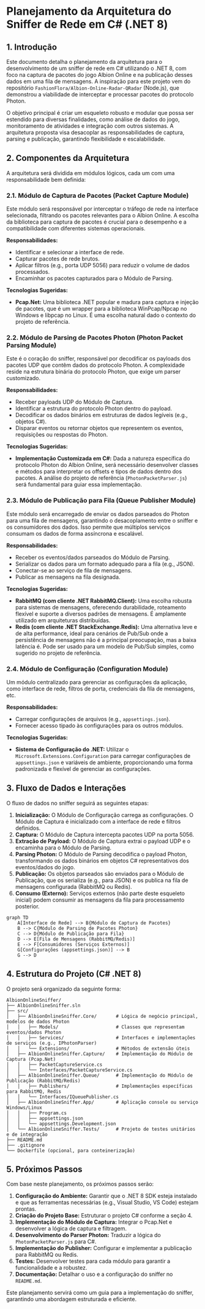 # Planejamento da Arquitetura do Sniffer de Rede em C# (.NET 8)

## 1. Introdução

Este documento detalha o planejamento da arquitetura para o desenvolvimento de um sniffer de rede em C# utilizando o .NET 8, com foco na captura de pacotes do jogo Albion Online e na publicação desses dados em uma fila de mensagens. A inspiração para este projeto vem do repositório `FashionFlora/Albion-Online-Radar-QRadar` (Node.js), que demonstrou a viabilidade de interceptar e processar pacotes do protocolo Photon.

O objetivo principal é criar um esqueleto robusto e modular que possa ser estendido para diversas finalidades, como análise de dados do jogo, monitoramento de atividades e integração com outros sistemas. A arquitetura proposta visa desacoplar as responsabilidades de captura, parsing e publicação, garantindo flexibilidade e escalabilidade.

## 2. Componentes da Arquitetura

A arquitetura será dividida em módulos lógicos, cada um com uma responsabilidade bem definida:

### 2.1. Módulo de Captura de Pacotes (Packet Capture Module)

Este módulo será responsável por interceptar o tráfego de rede na interface selecionada, filtrando os pacotes relevantes para o Albion Online. A escolha da biblioteca para captura de pacotes é crucial para o desempenho e a compatibilidade com diferentes sistemas operacionais.

**Responsabilidades:**
*   Identificar e selecionar a interface de rede.
*   Capturar pacotes de rede brutos.
*   Aplicar filtros (e.g., porta UDP 5056) para reduzir o volume de dados processados.
*   Encaminhar os pacotes capturados para o Módulo de Parsing.

**Tecnologias Sugeridas:**
*   **Pcap.Net:** Uma biblioteca .NET popular e madura para captura e injeção de pacotes, que é um wrapper para a biblioteca WinPcap/Npcap no Windows e libpcap no Linux. É uma escolha natural dado o contexto do projeto de referência.

### 2.2. Módulo de Parsing de Pacotes Photon (Photon Packet Parsing Module)

Este é o coração do sniffer, responsável por decodificar os payloads dos pacotes UDP que contêm dados do protocolo Photon. A complexidade reside na estrutura binária do protocolo Photon, que exige um parser customizado.

**Responsabilidades:**
*   Receber payloads UDP do Módulo de Captura.
*   Identificar a estrutura do protocolo Photon dentro do payload.
*   Decodificar os dados binários em estruturas de dados legíveis (e.g., objetos C#).
*   Disparar eventos ou retornar objetos que representem os eventos, requisições ou respostas do Photon.

**Tecnologias Sugeridas:**
*   **Implementação Customizada em C#:** Dada a natureza específica do protocolo Photon do Albion Online, será necessário desenvolver classes e métodos para interpretar os offsets e tipos de dados dentro dos pacotes. A análise do projeto de referência (`PhotonPacketParser.js`) será fundamental para guiar essa implementação.

### 2.3. Módulo de Publicação para Fila (Queue Publisher Module)

Este módulo será encarregado de enviar os dados parseados do Photon para uma fila de mensagens, garantindo o desacoplamento entre o sniffer e os consumidores dos dados. Isso permite que múltiplos serviços consumam os dados de forma assíncrona e escalável.

**Responsabilidades:**
*   Receber os eventos/dados parseados do Módulo de Parsing.
*   Serializar os dados para um formato adequado para a fila (e.g., JSON).
*   Conectar-se ao serviço de fila de mensagens.
*   Publicar as mensagens na fila designada.

**Tecnologias Sugeridas:**
*   **RabbitMQ (com cliente .NET RabbitMQ.Client):** Uma escolha robusta para sistemas de mensagens, oferecendo durabilidade, roteamento flexível e suporte a diversos padrões de mensagens. É amplamente utilizado em arquiteturas distribuídas.
*   **Redis (com cliente .NET StackExchange.Redis):** Uma alternativa leve e de alta performance, ideal para cenários de Pub/Sub onde a persistência de mensagens não é a principal preocupação, mas a baixa latência é. Pode ser usado para um modelo de Pub/Sub simples, como sugerido no projeto de referência.

### 2.4. Módulo de Configuração (Configuration Module)

Um módulo centralizado para gerenciar as configurações da aplicação, como interface de rede, filtros de porta, credenciais da fila de mensagens, etc.

**Responsabilidades:**
*   Carregar configurações de arquivos (e.g., `appsettings.json`).
*   Fornecer acesso tipado às configurações para os outros módulos.

**Tecnologias Sugeridas:**
*   **Sistema de Configuração do .NET:** Utilizar o `Microsoft.Extensions.Configuration` para carregar configurações de `appsettings.json` e variáveis de ambiente, proporcionando uma forma padronizada e flexível de gerenciar as configurações.

## 3. Fluxo de Dados e Interações

O fluxo de dados no sniffer seguirá as seguintes etapas:

1.  **Inicialização:** O Módulo de Configuração carrega as configurações. O Módulo de Captura é inicializado com a interface de rede e filtros definidos.
2.  **Captura:** O Módulo de Captura intercepta pacotes UDP na porta 5056.
3.  **Extração de Payload:** O Módulo de Captura extrai o payload UDP e o encaminha para o Módulo de Parsing.
4.  **Parsing Photon:** O Módulo de Parsing decodifica o payload Photon, transformando os dados binários em objetos C# representativos dos eventos/dados do jogo.
5.  **Publicação:** Os objetos parseados são enviados para o Módulo de Publicação, que os serializa (e.g., para JSON) e os publica na fila de mensagens configurada (RabbitMQ ou Redis).
6.  **Consumo (Externo):** Serviços externos (não parte deste esqueleto inicial) podem consumir as mensagens da fila para processamento posterior.

```mermaid
graph TD
    A[Interface de Rede] --> B{Módulo de Captura de Pacotes}
    B --> C{Módulo de Parsing de Pacotes Photon}
    C --> D{Módulo de Publicação para Fila}
    D --> E[Fila de Mensagens (RabbitMQ/Redis)]
    E --> F[Consumidores (Serviços Externos)]
    G[Configurações (appsettings.json)] --> B
    G --> D
```

## 4. Estrutura do Projeto (C# .NET 8)

O projeto será organizado da seguinte forma:

```
AlbionOnlineSniffer/
├── AlbionOnlineSniffer.sln
├── src/
│   ├── AlbionOnlineSniffer.Core/       # Lógica de negócio principal, modelos de dados Photon
│   │   ├── Models/                     # Classes que representam eventos/dados Photon
│   │   ├── Services/                   # Interfaces e implementações de serviços (e.g., IPhotonParser)
│   │   └── Extensions/                 # Métodos de extensão úteis
│   ├── AlbionOnlineSniffer.Capture/    # Implementação do Módulo de Captura (Pcap.Net)
│   │   ├── PacketCaptureService.cs
│   │   └── Interfaces/PacketCaptureService.cs
│   ├── AlbionOnlineSniffer.Queue/      # Implementação do Módulo de Publicação (RabbitMQ/Redis)
│   │   ├── Publishers/                 # Implementações específicas para RabbitMQ, Redis
│   │   └── Interfaces/IQueuePublisher.cs
│   ├── AlbionOnlineSniffer.App/        # Aplicação console ou serviço Windows/Linux
│   │   ├── Program.cs
│   │   ├── appsettings.json
│   │   └── appsettings.Development.json
│   └── AlbionOnlineSniffer.Tests/      # Projeto de testes unitários e de integração
├── README.md
├── .gitignore
└── Dockerfile (opcional, para conteinerização)
```

## 5. Próximos Passos

Com base neste planejamento, os próximos passos serão:

1.  **Configuração do Ambiente:** Garantir que o .NET 8 SDK esteja instalado e que as ferramentas necessárias (e.g., Visual Studio, VS Code) estejam prontas.
2.  **Criação do Projeto Base:** Estruturar o projeto C# conforme a seção 4.
3.  **Implementação do Módulo de Captura:** Integrar o Pcap.Net e desenvolver a lógica de captura e filtragem.
4.  **Desenvolvimento do Parser Photon:** Traduzir a lógica do `PhotonPacketParser.js` para C#.
5.  **Implementação do Publisher:** Configurar e implementar a publicação para RabbitMQ ou Redis.
6.  **Testes:** Desenvolver testes para cada módulo para garantir a funcionalidade e a robustez.
7.  **Documentação:** Detalhar o uso e a configuração do sniffer no `README.md`.

Este planejamento servirá como um guia para a implementação do sniffer, garantindo uma abordagem estruturada e eficiente.

